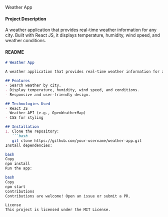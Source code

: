  Weather App
 

#### **Project Description**  
A weather application that provides real-time weather information for any city. Built with React JS, it displays temperature, humidity, wind speed, and weather conditions.

#### **README**  
```markdown
# Weather App

A weather application that provides real-time weather information for any city. Built with React JS, it displays temperature, humidity, wind speed, and weather conditions.

## Features
- Search weather by city.
- Display temperature, humidity, wind speed, and conditions.
- Responsive and user-friendly design.

## Technologies Used
- React JS
- Weather API (e.g., OpenWeatherMap)
- CSS for styling

## Installation
1. Clone the repository:
   ```bash
   git clone https://github.com/your-username/weather-app.git
Install dependencies:

bash
Copy
npm install
Run the app:

bash
Copy
npm start
Contributions
Contributions are welcome! Open an issue or submit a PR.

License
This project is licensed under the MIT License.
